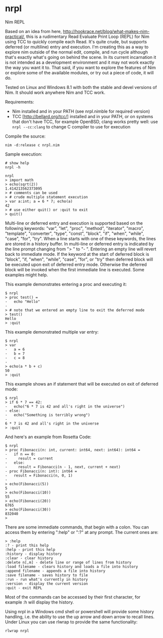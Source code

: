 # nrpl
Nim REPL

Based on an idea from here, <http://hookrace.net/blog/what-makes-nim-practical/>, this is a rudimentary Read Evaluate Print Loop (REPL) for Nim using TCC to quickly compile each Read. It's quite crude, but supports deferred (or multiline) entry and execution. I'm creating this as a way to explore nim outside of the normal edit, compile, and run cycle although that's exactly what's going on behind the scene. In its current incarnation it is not intended as a development environment and it may not work exactly the way you want it to. That said, if you want to explore the features of Nim or explore some of the available modules, or try out a piece of code, it will do.

Tested on Linux and Windows 8.1 with both the stable and devel versions of Nim. It should work anywhere Nim and TCC work.

Requirements:
- Nim installed and in your PATH (see nrpl.nimble for required version)
- TCC [http://bellard.org/tcc/] installed and in your PATH, or on systems that don't have TCC, for example OpenBSD, clang works pretty well: use `nrpl --cc:clang` to change C compiler to use for execution

Compile the source:
```
nim -d:release c nrpl.nim
```
Sample execution:
```
# show help
nrpl -h

nrpl
> import math
> echo(sqrt(2))
1.414213562373095
> # comments can be used
> # crude multiple statement execution
> var a:int; a = 6 * 7; echo(a)
42
> # use either quit() or :quit to exit
> quit()
```
Multi-line or deferred entry and execution is supported based on the following keywords: "var", "let", "proc", "method", "iterator", "macro", "template", "converter", "type", "const",  "block", "if", "when", "while", "case", "for", "try". When a line starts with one of these keywords, the lines are stored in a history buffer. In multi-line or deferred entry is indicated by the line prompt changing from "> " to "- ". Entering an empty line will revert back to immediate mode. If the keyword at the start of deferred block is "block", "if, "when", "while", "case", "for", or "try" then deferred block will be executed upon exit of deferred entry mode. Otherwise the deferred block will be invoked when the first immediate line is executed. Some examples might help.

This example demonstrates entering a proc and executing it:
```
$ nrpl
> proc test() =
-   echo "Hello"
-
> # note that we entered an empty line to exit the deferred mode
> test()
Hello
> :quit
```

This example demonstrated multiple var entry:
```
$ nrpl
> var
-   a = 6
-   b = 7
-   c = 8
-
> echo(a * b + c)
50
> :quit
```

This example shows an if statement that will be executed on exit of deferred mode:
```
$ nrpl
> if 6 * 7 == 42:
-   echo("6 * 7 is 42 and all's right in the universe")
- else:
-   echo("Something is terribly wrong")
-
6 * 7 is 42 and all's right in the universe
> :quit
```
And here's an example from Rosetta Code:
```
$ nrpl
> proc Fibonacci(n: int, current: int64, next: int64): int64 =
-   if n == 0:
-     result = current
-   else:
-     result = Fibonacci(n - 1, next, current + next)
- proc Fibonacci(n: int): int64 =
-   result = Fibonacci(n, 0, 1)
-
> echo(Fibonacci(5))
5
> echo(Fibonacci(10))
55
> echo(Fibonacci(20))
6765
> echo(Fibonacci(30))
832040
>
```

There are some immediate commands, that begin with a colon. You can access them by entering ":help" or ":?" at any prompt. The current ones are:
```
> :help
:? - print this help
:help - print this help
:history - display history
:clear - clear history
:delete n[,m] - delete line or range of lines from history
:load filename - clears history and loads a file into history
:append filename - appends a file into history
:save filename - saves history to file
:run - run what's currently in history
:version - display the current version
:quit - exit REPL
```
Most of the commands can be accessed by their first character, for example :h will display the history.

Using nrpl in a Windows cmd shell or powershell will provide some history handling, i.e. the ability to use the up arrow and down arrow to recall lines. Under Linux you can use rlwrap to provide the same functionality:

```
rlwrap nrpl
```
